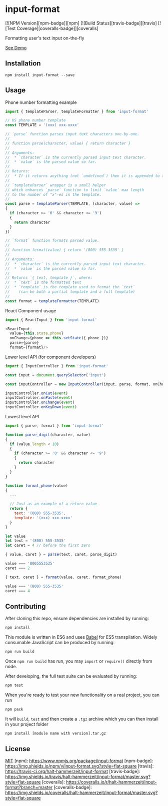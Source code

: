 # input-format

[![NPM Version][npm-badge]][npm]
[![Build Status][travis-badge]][travis]
[![Test Coverage][coveralls-badge]][coveralls]

Formatting user's text input on-the-fly

[See Demo](https://halt-hammerzeit.github.io/input-format/)

## Installation

```
npm install input-format --save
```

## Usage

Phone number formatting example

```js
import { templateParser, templateFormatter } from 'input-format'

// US phone number template
const TEMPLATE = '(xxx) xxx-xxxx'

// `parse` function parses input text characters one-by-one.
//
// function parse(character, value) { return character }
//
// Arguments:
//  * `character` is the currently parsed input text character.
//  * `value` is the parsed value so far.
//
// Returns:
//  * If it returns anything (not `undefined`) then it is appended to the `value`
//
// `templateParser` wrapper is a small helper
// which enhances `parse` function to limit `value` max length
// to the number of "x"-es in the template.
//
const parse = templateParser(TEMPLATE, (character, value) =>
{
  if (character >= '0' && character <= '9')
  {
    return character
  }
})

// `format` function formats parsed value.
//
// function format(value) { return '(800) 555-3535' }
//
// Arguments:
//  * `character` is the currently parsed input text character.
//  * `value` is the parsed value so far.
//
// Returns `{ text, template }`, where:
//  * `text` is the formatted text
//  * `template` is the template used to format the `text`
//    (can be both a partial template and a full template)
//
const format = templateFormatter(TEMPLATE)
```

React Component usage

```js
import { ReactInput } from 'input-format'

<ReactInput
  value={this.state.phone}
  onChange={phone => this.setState({ phone })}
  parse={parse}
  format={format}/>
```

Lower level API (for component developers)

```js
import { InputController } from 'input-format'

const input = document.querySelector('input')

const inputController = new InputController(input, parse, format, onChange)

inputController.onCut(event)
inputController.onPaste(event)
inputController.onChange(event)
inputController.onKeyDown(event)
```

Lowest level API

```js
import { parse, format } from 'input-format'

function parse_digit(character, value)
{
  if (value.length < 10)
  {
    if (character >= '0' && character <= '9')
    {
      return character
    }
  }
}

function format_phone(value)
{
  ...

  // Just as an example of a return value
  return {
    text: '(800) 555-3535',
    template: '(xxx) xxx-xxxx'
  }
}

let value
let text = '(800) 555-3535'
let caret = 4 // before the first zero

{ value, caret } = parse(text, caret, parse_digit)

value === '8005553535'
caret === 2

{ text, caret } = format(value, caret, format_phone)

value === '(800) 555-3535'
caret === 4
```

## Contributing

After cloning this repo, ensure dependencies are installed by running:

```sh
npm install
```

This module is written in ES6 and uses [Babel](http://babeljs.io/) for ES5
transpilation. Widely consumable JavaScript can be produced by running:

```sh
npm run build
```

Once `npm run build` has run, you may `import` or `require()` directly from
node.

After developing, the full test suite can be evaluated by running:

```sh
npm test
```

When you're ready to test your new functionality on a real project, you can run

```sh
npm pack
```

It will `build`, `test` and then create a `.tgz` archive which you can then install in your project folder

```sh
npm install [module name with version].tar.gz
```

## License

[MIT](LICENSE)
[npm]: https://www.npmjs.org/package/input-format
[npm-badge]: https://img.shields.io/npm/v/input-format.svg?style=flat-square
[travis]: https://travis-ci.org/halt-hammerzeit/input-format
[travis-badge]: https://img.shields.io/travis/halt-hammerzeit/input-format/master.svg?style=flat-square
[coveralls]: https://coveralls.io/r/halt-hammerzeit/input-format?branch=master
[coveralls-badge]: https://img.shields.io/coveralls/halt-hammerzeit/input-format/master.svg?style=flat-square
